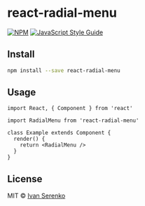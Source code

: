 # react-radial-menu

[![NPM](https://img.shields.io/npm/v/react-radial-menu.svg)](https://www.npmjs.com/package/react-radial-menu) [![JavaScript Style Guide](https://img.shields.io/badge/code_style-standard-brightgreen.svg)](https://standardjs.com)

## Install

```bash
npm install --save react-radial-menu
```

## Usage

```tsx
import React, { Component } from 'react'

import RadialMenu from 'react-radial-menu'

class Example extends Component {
  render() {
    return <RadialMenu />
  }
}
```

## License

MIT © [Ivan Serenko](https://github.com/Vangog704)

